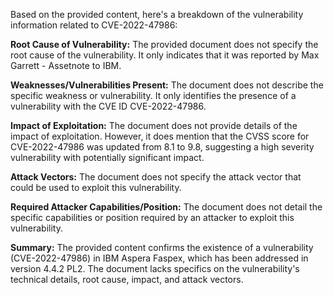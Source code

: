 Based on the provided content, here's a breakdown of the vulnerability information related to CVE-2022-47986:

**Root Cause of Vulnerability:**
The provided document does not specify the root cause of the vulnerability. It only indicates that it was reported by Max Garrett - Assetnote to IBM.

**Weaknesses/Vulnerabilities Present:**
The document does not describe the specific weakness or vulnerability. It only identifies the presence of a vulnerability with the CVE ID CVE-2022-47986.

**Impact of Exploitation:**
The document does not provide details of the impact of exploitation. However, it does mention that the CVSS score for CVE-2022-47986 was updated from 8.1 to 9.8, suggesting a high severity vulnerability with potentially significant impact.

**Attack Vectors:**
The document does not specify the attack vector that could be used to exploit this vulnerability.

**Required Attacker Capabilities/Position:**
The document does not detail the specific capabilities or position required by an attacker to exploit this vulnerability.

**Summary:**
The provided content confirms the existence of a vulnerability (CVE-2022-47986) in IBM Aspera Faspex, which has been addressed in version 4.4.2 PL2. The document lacks specifics on the vulnerability's technical details, root cause, impact, and attack vectors.